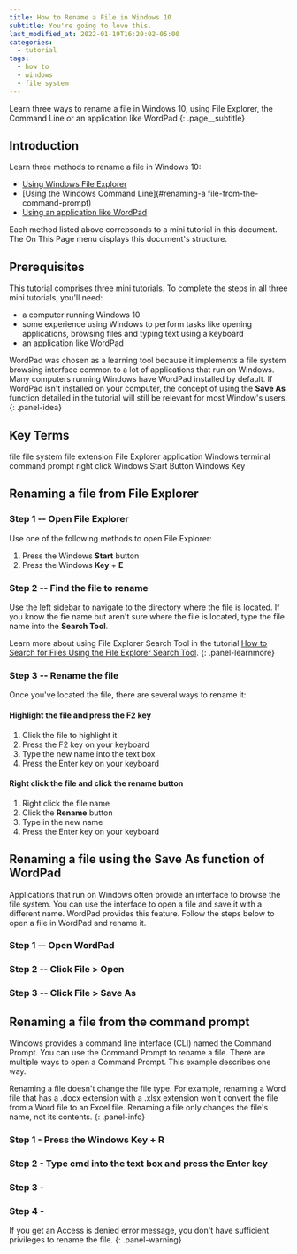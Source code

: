 ```yaml
---
title: How to Rename a File in Windows 10
subtitle: You're going to love this.
last_modified_at: 2022-01-19T16:20:02-05:00
categories:
  - tutorial
tags:
  - how to
  - windows
  - file system
---
```


Learn three ways to rename a file in Windows 10, using File Explorer, the Command Line or an application like WordPad
{: .page__subtitle}

## Introduction

Learn three methods to rename a file in Windows 10:

*  [Using Windows File Explorer](#renaming-a-file-from-file-explorer)
*  [Using the Windows Command Line](#renaming-a file-from-the-command-prompt)
*  [Using an application like WordPad](#renaming-a-file-using-the-save-as-function-of-wordpad)

Each method listed above correpsonds to a mini tutorial in this document. The On This Page menu displays this document's structure. 

## Prerequisites

This tutorial comprises three mini tutorials. To complete the steps in all three mini tutorials, you'll need:

*  a computer running Windows 10
*  some experience using Windows to perform tasks like opening applications, browsing files and typing text using a keyboard 
*  an application like WordPad

WordPad was chosen as a learning tool because it implements a file system browsing interface common to a lot of applications that run on Windows. Many computers running Windows have WordPad installed by default. If WordPad isn't installed on your computer, the concept of using the **Save As** function detailed in the tutorial will still be relevant for most Window's users. 
{: .panel-idea}

## Key Terms

file
file system
file extension
File Explorer
application
Windows terminal
command prompt
right click
Windows Start Button
Windows Key

## Renaming a file from File Explorer



### Step 1 -- Open File Explorer

Use one of the following methods to open File Explorer:

1.  Press the Windows **Start** button
2.  Press the Windows **Key** + **E**

### Step 2 -- Find the file to rename

Use the left sidebar to navigate to the directory where the file is located. If you know the fie name but aren't sure where the file is located, type the file name into the **Search Tool**. 

Learn more about using File Explorer Search Tool in the tutorial [How to Search for Files Using the File Explorer Search Tool](https://).
{: .panel-learnmore}

### Step 3 -- Rename the file

Once you've located the file, there are several ways to rename it:

#### Highlight the file and press the F2 key

1.  Click the file to highlight it
2.  Press the F2 key on your keyboard
3.  Type the new name into the text box
4.  Press the Enter key on your keyboard

#### Right click the file and click the rename button

1. Right click the file name
2. Click the **Rename** button
3. Type in the new name
4. Press the Enter key on your keyboard

## Renaming a file using the Save As function of WordPad

Applications that run on Windows often provide an interface to browse the file system. You can use the interface to open a file and save it with a different name. WordPad provides this feature. Follow the steps below to open a file in WordPad and rename it.  

### Step 1 -- Open WordPad
### Step 2 -- Click File > Open
### Step 3 -- Click File > Save As


## Renaming a file from the command prompt

Windows provides a command line interface (CLI) named the Command Prompt. You can use the Command Prompt to rename a file. There are multiple ways to open a Command Prompt. This example describes one way.

Renaming a file doesn't change the file type. For example, renaming a Word file that has a .docx extension with a .xlsx extension won't convert the file from a Word file to an Excel file. Renaming a file only changes the file's name, not its contents.
{: .panel-info}

### Step 1 - Press the Windows Key + R
### Step 2 - Type cmd into the text box and press the Enter key 
### Step 3 - 
### Step 4 - 

If you get an Access is denied error message, you don't have sufficient privileges to rename the file.
{: .panel-warning}
